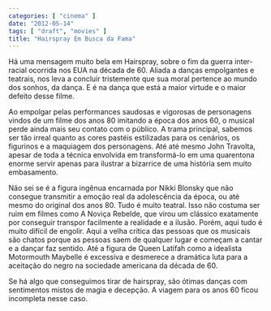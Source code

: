 ```yaml
---
categories: [ "cinema" ]
date: "2012-05-14"
tags: [ "draft", "movies" ]
title: "Hairspray Em Busca da Fama"
---
```

Há uma mensagem muito bela em Hairspray, sobre o fim da guerra
inter-racial ocorrida nos EUA na década de 60. Aliada a danças
empolgantes e teatrais, nos leva a concluir tristemente que sua moral
pertence ao mundo dos sonhos, da dança. E é na dança que está a
maior virtude e o maior defeito desse filme.

Ao empolgar pelas performances saudosas e vigorosas de personagens vindos
de um filme dos anos 80 imitando a época dos anos 60, o musical perde
ainda mais seu contato com o público. A trama principal, sabemos ser
tão irreal quanto as cores pastéis estilizadas para os cenários, os
figurinos e a maquiagem dos personagens. Até até mesmo John Travolta,
apesar de toda a técnica envolvida em transformá-lo em uma quarentona
enorme servir apenas para ilustrar a bizarrice de uma história sem
muito embasamento.

Não sei se é a figura ingênua encarnada por Nikki Blonsky que
não consegue transmitir a emoção real da adolescência da época,
ou até mesmo do original dos anos 80. Tudo é muito teatral. Isso
não costuma ser ruim em filmes como A Noviça Rebelde, que virou um
clássico exatamente por conseguir transpor facilmente a realidade e a
ilusão. Porém, aqui tudo é muito difícil de engolir. Aqui a velha
crítica das pessoas que os musicais são chatos porque as pessoas saem
de qualquer lugar e começam a cantar e a dançar faz sentido. Até a
figura de Queen Latifah como a idealista Motormouth Maybelle é excessiva
e desmerece a dramática luta para a aceitação do negro na sociedade
americana da década de 60.

Se há algo que conseguimos tirar de hairspray, são ótimas danças
com sentimentos mistos de magia e decepção. A viagem para os anos 60
ficou incompleta nesse caso.

